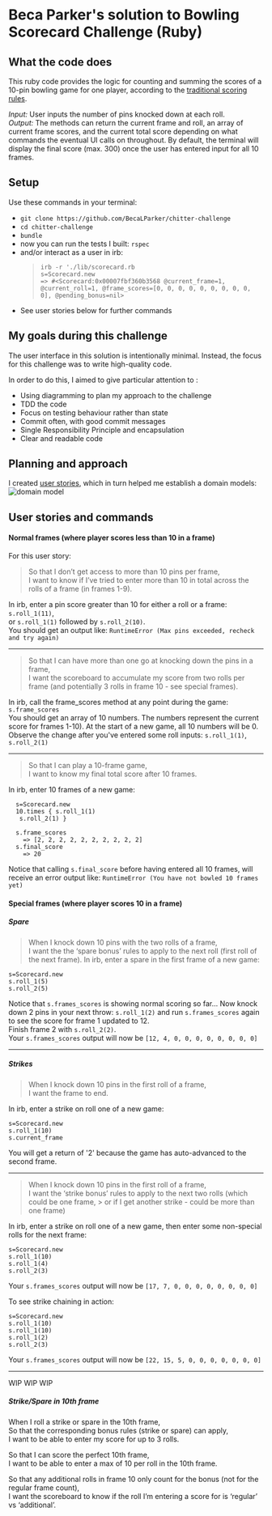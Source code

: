 Beca Parker's solution to Bowling Scorecard Challenge (Ruby)  
============================================================

## What the code does

This ruby code provides the logic for counting and summing the scores of a 10-pin bowling game for one player, according to the [traditional scoring rules](https://en.wikipedia.org/wiki/Ten-pin_bowling#Traditional_scoring).

*Input:* User inputs the number of pins knocked down at each roll.  
*Output:* The methods can return the current frame and roll, an array of current frame scores, and the current total score depending on what commands the eventual UI calls on throughout. By default, the terminal will display the final score (max. 300) once the user has entered input for all 10 frames.


## Setup

Use these commands in your terminal:  
* `git clone https://github.com/BecaLParker/chitter-challenge`  
* `cd chitter-challenge`  
* `bundle`  
* now you can run the tests I built: `rspec`
* and/or interact as a user in irb: 
  > `irb -r './lib/scorecard.rb`   
  > `s=Scorecard.new`  
  > `=> #<Scorecard:0x00007fbf360b3568 @current_frame=1, @current_roll=1, @frame_scores=[0, 0, 0, 0, 0, 0, 0, 0, 0, 0], @pending_bonus=nil>`
* See user stories below for further commands


## My goals during this challenge

The user interface in this solution is intentionally minimal.
Instead, the focus for this challenge was to write high-quality code.

In order to do this, I aimed to give particular attention to :
* Using diagramming to plan my approach to the challenge
* TDD the code
* Focus on testing behaviour rather than state
* Commit often, with good commit messages
* Single Responsibility Principle and encapsulation
* Clear and readable code

## Planning and approach

I created [user stories](./planning/user_stories.md), which in turn helped me establish a domain models: 
![domain model](./planning/)

## User stories and commands
#### Normal frames (where player scores less than 10 in a frame)
For this user story:
> So that I don’t get access to more than 10 pins per frame,  
> I want to know if I’ve tried to enter more than 10 in total across the rolls of a frame (in frames 1-9). 

In irb, enter a pin score greater than 10 for either a roll or a frame:   
`s.roll_1(11)`,   
or `s.roll_1(1)` followed by `s.roll_2(10)`.  
You should get an output like: `RuntimeError (Max pins exceeded, recheck and try again)`  

____

> So that I can have more than one go at knocking down the pins in a frame,  
> I want the scoreboard to accumulate my score from two rolls per frame (and potentially 3 rolls in frame 10 - see special frames). 

In irb, call the frame_scores method at any point during the game: `s.frame_scores`  
You should get an array of 10 numbers. The numbers represent the current score for frames 1-10). At the start of a new game, all 10 numbers will be 0. Observe the change after you've entered some roll inputs: `s.roll_1(1)`, `s.roll_2(1)`

____

> So that I can play a 10-frame game,  
> I want to know my final total score after 10 frames.  

In irb, enter 10 frames of a new game: 
```
  s=Scorecard.new  
  10.times { s.roll_1(1)
   s.roll_2(1) }
```  

```
  s.frame_scores
    => [2, 2, 2, 2, 2, 2, 2, 2, 2, 2] 
  s.final_score
    => 20 
```

Notice that calling `s.final_score` before having entered all 10 frames, will receive an error output like: `RuntimeError (You have not bowled 10 frames yet)`  

#### Special frames (where player scores 10 in a frame)  

##### Spare  
> When I knock down 10 pins with the two rolls of a frame,   
> I want the the ‘spare bonus’ rules to apply to the next roll (first roll of the next frame). 
In irb, enter a spare in the first frame of a new game: 
```
s=Scorecard.new 
s.roll_1(5)
s.roll_2(5)
```
Notice that `s.frames_scores` is showing normal scoring so far...
Now knock down 2 pins in your next throw: `s.roll_1(2)` and run `s.frames_scores` again to see the score for frame 1 updated to 12.   
Finish frame 2 with `s.roll_2(2)`.  
Your  `s.frames_scores` output will now be `[12, 4, 0, 0, 0, 0, 0, 0, 0, 0]` 

___

##### Strikes  
> When I knock down 10 pins in the first roll of a frame,  
> I want the frame to end.  

In irb, enter a strike on roll one of a new game: 
```
s=Scorecard.new 
s.roll_1(10)
s.current_frame
```
You will get a return of '2' because the game has auto-advanced to the second frame.

___

> When I knock down 10 pins in the first roll of a frame,  
> I want the ‘strike bonus’ rules to apply to the next two rolls (which could be one frame, > or if I get another strike - could be more than one frame)  

In irb, enter a strike on roll one of a new game, then enter some non-special rolls for the next frame: 
```
s=Scorecard.new 
s.roll_1(10)
s.roll_1(4)
s.roll_2(3)
```
Your  `s.frames_scores` output will now be `[17, 7, 0, 0, 0, 0, 0, 0, 0, 0]` 

To see strike chaining in action:
```
s=Scorecard.new 
s.roll_1(10)
s.roll_1(10)
s.roll_1(2)
s.roll_2(3)
```
Your  `s.frames_scores` output will now be `[22, 15, 5, 0, 0, 0, 0, 0, 0, 0]` 

___

WIP WIP WIP 
##### Strike/Spare in 10th frame  
When I roll a strike or spare in the 10th frame,  
So that the corresponding bonus rules (strike or spare) can apply,  
I want to be able to enter my score for up to 3 rolls.  

So that I can score the perfect 10th frame,  
I want to be able to enter a max of 10 per roll in the 10th frame.   

So that any additional rolls in frame 10 only count for the bonus (not for the regular frame count),  
I want the scoreboard to know if the roll I’m entering a score for is ‘regular’ vs ‘additional’. 